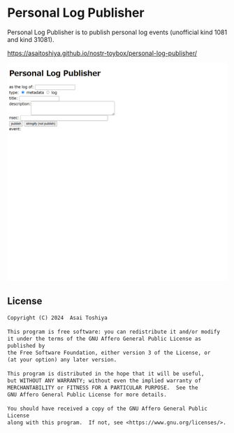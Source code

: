 # Personal Log Publisher

Personal Log Publisher is to publish personal log events (unofficial kind 1081 and kind 31081).

https://asaitoshiya.github.io/nostr-toybox/personal-log-publisher/

<kbd>![screenshot.png](screenshot.png)</kbd>


## License

    Copyright (C) 2024  Asai Toshiya

    This program is free software: you can redistribute it and/or modify
    it under the terms of the GNU Affero General Public License as published by
    the Free Software Foundation, either version 3 of the License, or
    (at your option) any later version.

    This program is distributed in the hope that it will be useful,
    but WITHOUT ANY WARRANTY; without even the implied warranty of
    MERCHANTABILITY or FITNESS FOR A PARTICULAR PURPOSE.  See the
    GNU Affero General Public License for more details.

    You should have received a copy of the GNU Affero General Public License
    along with this program.  If not, see <https://www.gnu.org/licenses/>.
